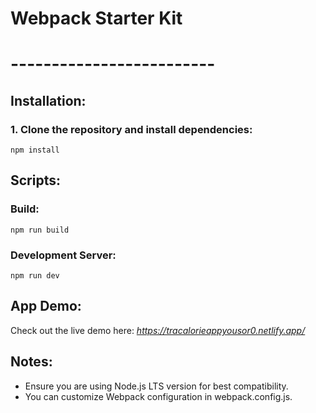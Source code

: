 ﻿# Webpack Starter Kit

# -------------------------

## Installation:
### 1. Clone the repository and install dependencies:
  ``` npm install ```

## Scripts: 
### Build:
  ``` npm run build ```
### Development Server:
  ``` npm run dev ```

## App Demo: 
Check out the live demo here:
_https://tracalorieappyousor0.netlify.app/_

## Notes:
- Ensure you are using Node.js LTS version for best compatibility.
- You can customize Webpack configuration in webpack.config.js.

